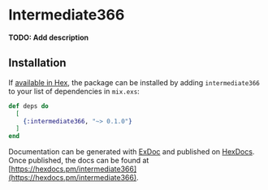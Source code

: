 # Intermediate366

**TODO: Add description**

## Installation

If [available in Hex](https://hex.pm/docs/publish), the package can be installed
by adding `intermediate366` to your list of dependencies in `mix.exs`:

```elixir
def deps do
  [
    {:intermediate366, "~> 0.1.0"}
  ]
end
```

Documentation can be generated with [ExDoc](https://github.com/elixir-lang/ex_doc)
and published on [HexDocs](https://hexdocs.pm). Once published, the docs can
be found at [https://hexdocs.pm/intermediate366](https://hexdocs.pm/intermediate366).

